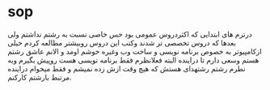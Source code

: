 # sop
 درترم های ابتدایی که اکثردروس عمومی بود حس خاصی 
   نسبت به رشتم نداشتم 
ولی بعدها که دروس تخصصی تر شدند
  وکتب این دروس روبیشتر مطالعه
کردم خیلی ازکامپیوتر به خصوص برنامه نویسی و
ساخت وب وغیره خوشم اومد و 
الانم عاشق رشتم هستم وسعی دارم تا
 دراینده البته فعلانظرم فقط برنامه نویسی هست روپیش بگیرم
وبه نطرم رشتم رشتهدای هستش که هیچ وقت ازش زده نمیشم و
فقط میخوام دراینده مرتبط بارشتم کارکنم.
